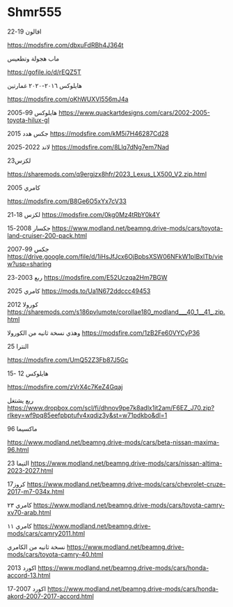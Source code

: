 # Shmr555


افالون 19-22 

https://modsfire.com/dbxuFdRBh4J364t


ماب هجولة وتطعيس

https://gofile.io/d/rEQZ5T




هايلوكس ٢٠١٦-٢٠٢٠ غمارتين 

https://modsfire.com/oKhWUXVl556mJ4a



هايلوكس 99-2005
https://www.quackartdesigns.com/cars/2002-2005-toyota-hilux-gl


جكس هدد 2015 
https://modsfire.com/kM5i7H46287Cd28

لاند 2022-2025
https://modsfire.com/8Llq7dNg7em7Nad

لكزس23

https://sharemods.com/q9ergjzx8hfr/2023_Lexus_LX500_V2.zip.html


كامري 2005

https://modsfire.com/B8Ge6O5xYx7cV33


لكزس 18-21
https://modsfire.com/0kg0Mz4tRbY0k4Y

جكسار 2008-15
https://www.modland.net/beamng.drive-mods/cars/toyota-land-cruiser-200-pack.html

جكس 99-2007
https://drive.google.com/file/d/1iHsJfJcx6OjBpbsXSW06NFkW1pIBxlTb/view?usp=sharing

ربع 2003-23
https://modsfire.com/E52Uczqa2Hm7BGW

كامري 2025
https://mods.to/Ua1N672ddccc49453

كورولا 2012
https://sharemods.com/s186pvlumote/corollae180_modland___40_1__41_.zip.html

وهذي نسخة ثانيه من الكورولا 
https://modsfire.com/1zB2Fe60VYCyP36


النترا 25

https://modsfire.com/UmQ52Z3Fb87J5Gc

هايلوكس 12 -15

https://modsfire.com/zVrX4c7KeZ4Gqaj


ربع يشتغل
https://www.dropbox.com/scl/fi/dhnov9pe7k8adlx1it2am/F6EZ_J70.zip?rlkey=wf9pq85eefpbptufv4xqdiz3y&st=w71pdkbo&dl=1

ماكسيما 96


https://www.modland.net/beamng.drive-mods/cars/beta-nissan-maxima-96.html

التيما 23
https://www.modland.net/beamng.drive-mods/cars/nissan-altima-2023-2027.html

كروز17
https://www.modland.net/beamng.drive-mods/cars/chevrolet-cruze-2017-m7-034x.html

كامري ٢٣
https://www.modland.net/beamng.drive-mods/cars/toyota-camry-xv70-arab.html

كامري ١١ 
https://www.modland.net/beamng.drive-mods/cars/camry2011.html

نسخة ثانيه من الكامري 
https://www.modland.net/beamng.drive-mods/cars/toyota-camry-40.html

اكورد 2013
https://www.modland.net/beamng.drive-mods/cars/honda-accord-13.html

اكورد 2007-17
https://www.modland.net/beamng.drive-mods/cars/honda-akord-2007-2017-accord.html
